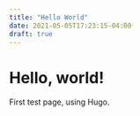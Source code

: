 ```yaml
---
title: "Hello World"
date: 2021-05-05T17:23:15-04:00
draft: true
---
```


# Hello, world!

First test page, using Hugo.

